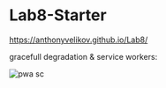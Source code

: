 # Lab8-Starter

https://anthonyvelikov.github.io/Lab8/

gracefull degradation & service workers:

![pwa sc](./images/pwa)
